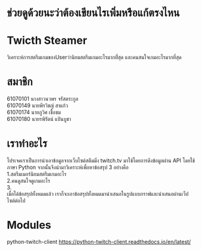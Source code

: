 # ช่วยดูด้วยนะว่าต้องเขียนไรเพิ่มหรือแก้ตรงไหน
# Twicth Steamer

วิเคราะห์การสตรีมเกมของUserว่านิยมสตรีมเกมอะไรมากที่่สุด และคนสนใจเกมอะไรมากที่สุด

# สมาชิก
 61070101 นางสาวนวพร  จรัสตระกูล <br /> 
 61070149 นายพีรวิชญ์ สาแก้ว <br />
 61070174 นายภูวิศ  เชื้อชม <br />
 61070180 นายรพิรัตน์ แป้นบูชา <br />

# เราทำอะไร
 โปรเจคเราเป็นการนำเอาข้อมูลจากเว็บไซต์สตีมมิ่ง twitch.tv มาใช้โดยการดึงข้อมูลผ่าน API โดยใช้ภาษา Python จากนั้นจึงนำมาวิเคราะห์เพื่อหาข้อสรุป 3 อย่างคือ <br /> 
 1.สตรีมเมอร์นิยมสตรีมเกมอะไร <br /> 
 2.คนดูสนใจดูเกมอะไร <br /> 
 3. <br /> 
 เมื่อได้ข้อสรุปทั้งหมดแล้ว เราก็จะเอาข้อสรุปทั้งหมดมานำเสนอในรูปแบบกราฟและนำเสนอผ่านเว็ปไซต์ต่อไป

# Modules
python-twitch-client
https://python-twitch-client.readthedocs.io/en/latest/
